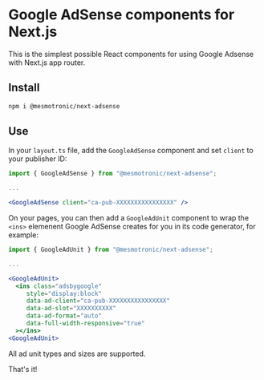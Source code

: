 # Google AdSense components for Next.js

This is the simplest possible React components for using Google Adsense with Next.js app router.

## Install

```bash
npm i @mesmotronic/next-adsense
```

## Use

In your `layout.ts` file, add the `GoogleAdSense` component and set `client` to your publisher ID:

```jsx
import { GoogleAdSense } from "@mesmotronic/next-adsense";

...

<GoogleAdSense client="ca-pub-XXXXXXXXXXXXXXXX" />
```

On your pages, you can then add a `GoogleAdUnit` component to wrap the `<ins>` elemenent Google AdSense
creates for you in its code generator, for example:

```jsx
import { GoogleAdUnit } from "@mesmotronic/next-adsense";

...

<GoogleAdUnit>
  <ins class="adsbygoogle"
     style="display:block"
     data-ad-client="ca-pub-XXXXXXXXXXXXXXXX"
     data-ad-slot="XXXXXXXXXX"
     data-ad-format="auto"
     data-full-width-responsive="true"
  ></ins>
<GoogleAdUnit>
```

All ad unit types and sizes are supported.

That's it!